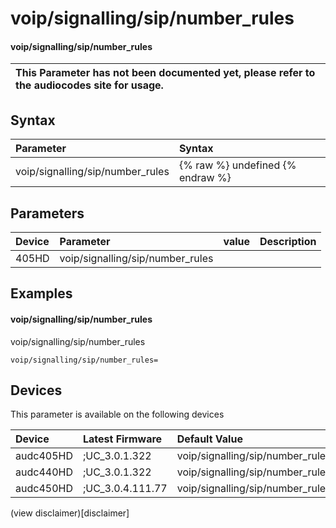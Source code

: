 ﻿---
description: voip/signalling/sip/number_rules
search: false
---

# voip/signalling/sip/number_rules

#### voip/signalling/sip/number_rules


| This Parameter has not been documented yet, please refer to the audiocodes site for usage.  |
| :--- |

## Syntax
| Parameter | Syntax |
| :--- | :--- |
|voip/signalling/sip/number_rules | {% raw %} undefined {% endraw %} |

## Parameters
|Device|Parameter|value|Description|
|:---|:---|:---|:---|
| 405HD | voip/signalling/sip/number_rules |  |  |

## Examples
#### voip/signalling/sip/number_rules

voip/signalling/sip/number_rules

```
voip/signalling/sip/number_rules=
```

## Devices
This parameter is available on the following devices

| Device | Latest Firmware | Default Value |
|:---|:---|:---|
| audc405HD | ;UC_3.0.1.322 | voip/signalling/sip/number_rules= 
| audc440HD | ;UC_3.0.1.322 | voip/signalling/sip/number_rules= 
| audc450HD | ;UC_3.0.4.111.77 | voip/signalling/sip/number_rules= 

(view disclaimer)[disclaimer]
